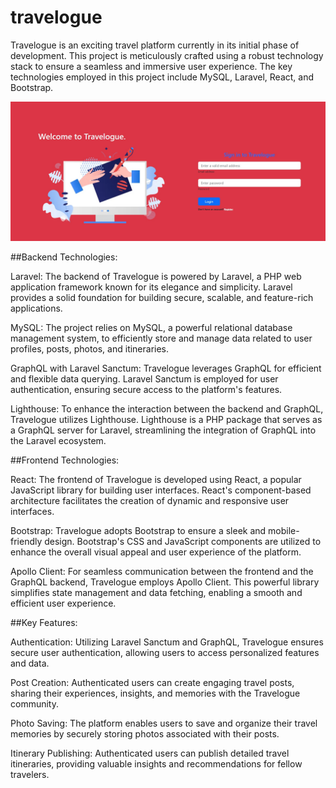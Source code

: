 # travelogue

Travelogue is an exciting travel platform currently in its initial phase of development. This project is meticulously crafted using a robust technology stack to ensure a seamless and immersive user experience. The key technologies employed in this project include MySQL, Laravel, React, and Bootstrap.

![Example Screenshot](travelogue-login-1.jpg)


##Backend Technologies:

Laravel: The backend of Travelogue is powered by Laravel, a PHP web application framework known for its elegance and simplicity. Laravel provides a solid foundation for building secure, scalable, and feature-rich applications.

MySQL: The project relies on MySQL, a powerful relational database management system, to efficiently store and manage data related to user profiles, posts, photos, and itineraries.

GraphQL with Laravel Sanctum: Travelogue leverages GraphQL for efficient and flexible data querying. Laravel Sanctum is employed for user authentication, ensuring secure access to the platform's features.

Lighthouse: To enhance the interaction between the backend and GraphQL, Travelogue utilizes Lighthouse. Lighthouse is a PHP package that serves as a GraphQL server for Laravel, streamlining the integration of GraphQL into the Laravel ecosystem.

##Frontend Technologies:

React: The frontend of Travelogue is developed using React, a popular JavaScript library for building user interfaces. React's component-based architecture facilitates the creation of dynamic and responsive user interfaces.

Bootstrap: Travelogue adopts Bootstrap to ensure a sleek and mobile-friendly design. Bootstrap's CSS and JavaScript components are utilized to enhance the overall visual appeal and user experience of the platform.

Apollo Client: For seamless communication between the frontend and the GraphQL backend, Travelogue employs Apollo Client. This powerful library simplifies state management and data fetching, enabling a smooth and efficient user experience.

##Key Features:

Authentication: Utilizing Laravel Sanctum and GraphQL, Travelogue ensures secure user authentication, allowing users to access personalized features and data.

Post Creation: Authenticated users can create engaging travel posts, sharing their experiences, insights, and memories with the Travelogue community.

Photo Saving: The platform enables users to save and organize their travel memories by securely storing photos associated with their posts.

Itinerary Publishing: Authenticated users can publish detailed travel itineraries, providing valuable insights and recommendations for fellow travelers.
